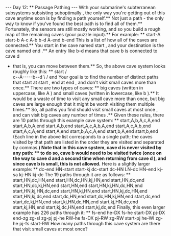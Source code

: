 --- Day 12: ** Passage Pathing ---
With your
submarine's subterranean subsystems subsisting suboptimally
, the only way you're getting out of this cave anytime soon is by finding a path yourself.** Not just
a
path - the only way to know if you've found the
best
path is to find
all
of them.**
Fortunately, the sensors are still mostly working, and so you build a rough map of the remaining caves (your puzzle input).** For example: **
start-A
start-b
A-c
A-b
b-d
A-end
b-end
This is a list of how all of the caves are connected.** You start in the cave named
start
, and your destination is the cave named
end
.** An entry like
b-d
means that cave
b
is connected to cave
d
- that is, you can move between them.**
So, the above cave system looks roughly like this: **
start
    /   \
c--A-----b--d
    \   /
     end
Your goal is to find the number of distinct
paths
that start at
start
, end at
end
, and don't visit small caves more than once.** There are two types of caves: **
big
caves (written in uppercase, like
A
) and
small
caves (written in lowercase, like
b
).** It would be a waste of time to visit any small cave more than once, but big caves are large enough that it might be worth visiting them multiple times.** So, all paths you find should
visit small caves at most once
, and can
visit big caves any number of times
.**
Given these rules, there are
10
paths through this example cave system: **
start,A,b,A,c,A,end
start,A,b,A,end
start,A,b,end
start,A,c,A,b,A,end
start,A,c,A,b,end
start,A,c,A,end
start,A,end
start,b,A,c,A,end
start,b,A,end
start,b,end
(Each line in the above list corresponds to a single path; the caves visited by that path are listed in the order they are visited and separated by commas.**)
Note that in this cave system, cave
d
is never visited by any path: ** to do so, cave
b
would need to be visited twice (once on the way to cave
d
and a second time when returning from cave
d
), and since cave
b
is small, this is not allowed.**
Here is a slightly larger example: **
dc-end
HN-start
start-kj
dc-start
dc-HN
LN-dc
HN-end
kj-sa
kj-HN
kj-dc
The
19
paths through it are as follows: **
start,HN,dc,HN,end
start,HN,dc,HN,kj,HN,end
start,HN,dc,end
start,HN,dc,kj,HN,end
start,HN,end
start,HN,kj,HN,dc,HN,end
start,HN,kj,HN,dc,end
start,HN,kj,HN,end
start,HN,kj,dc,HN,end
start,HN,kj,dc,end
start,dc,HN,end
start,dc,HN,kj,HN,end
start,dc,end
start,dc,kj,HN,end
start,kj,HN,dc,HN,end
start,kj,HN,dc,end
start,kj,HN,end
start,kj,dc,HN,end
start,kj,dc,end
Finally, this even larger example has
226
paths through it: **
fs-end
he-DX
fs-he
start-DX
pj-DX
end-zg
zg-sl
zg-pj
pj-he
RW-he
fs-DX
pj-RW
zg-RW
start-pj
he-WI
zg-he
pj-fs
start-RW
How many paths through this cave system are there that visit small caves at most once?